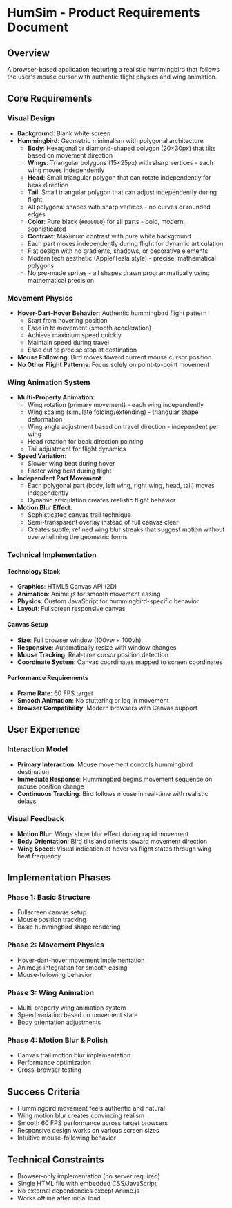 # HumSim - Product Requirements Document

## Overview
A browser-based application featuring a realistic hummingbird that follows the user's mouse cursor with authentic flight physics and wing animation.

## Core Requirements

### Visual Design
- **Background**: Blank white screen
- **Hummingbird**: Geometric minimalism with polygonal architecture
  - **Body**: Hexagonal or diamond-shaped polygon (20×30px) that tilts based on movement direction
  - **Wings**: Triangular polygons (15×25px) with sharp vertices - each wing moves independently
  - **Head**: Small triangular polygon that can rotate independently for beak direction
  - **Tail**: Small triangular polygon that can adjust independently during flight
  - All polygonal shapes with sharp vertices - no curves or rounded edges
  - **Color**: Pure black (`#000000`) for all parts - bold, modern, sophisticated
  - **Contrast**: Maximum contrast with pure white background
  - Each part moves independently during flight for dynamic articulation
  - Flat design with no gradients, shadows, or decorative elements
  - Modern tech aesthetic (Apple/Tesla style) - precise, mathematical polygons
  - No pre-made sprites - all shapes drawn programmatically using mathematical precision

### Movement Physics
- **Hover-Dart-Hover Behavior**: Authentic hummingbird flight pattern
  - Start from hovering position
  - Ease in to movement (smooth acceleration)
  - Achieve maximum speed quickly
  - Maintain speed during travel
  - Ease out to precise stop at destination
- **Mouse Following**: Bird moves toward current mouse cursor position
- **No Other Flight Patterns**: Focus solely on point-to-point movement

### Wing Animation System
- **Multi-Property Animation**:
  - Wing rotation (primary movement) - each wing independently
  - Wing scaling (simulate folding/extending) - triangular shape deformation
  - Wing angle adjustment based on travel direction - independent per wing
  - Head rotation for beak direction pointing
  - Tail adjustment for flight dynamics
- **Speed Variation**:
  - Slower wing beat during hover
  - Faster wing beat during flight
- **Independent Part Movement**:
  - Each polygonal part (body, left wing, right wing, head, tail) moves independently
  - Dynamic articulation creates realistic flight behavior
- **Motion Blur Effect**:
  - Sophisticated canvas trail technique
  - Semi-transparent overlay instead of full canvas clear
  - Creates subtle, refined wing blur streaks that suggest motion without overwhelming the geometric forms

### Technical Implementation

#### Technology Stack
- **Graphics**: HTML5 Canvas API (2D)
- **Animation**: Anime.js for smooth movement easing
- **Physics**: Custom JavaScript for hummingbird-specific behavior
- **Layout**: Fullscreen responsive canvas

#### Canvas Setup
- **Size**: Full browser window (100vw × 100vh)
- **Responsive**: Automatically resize with window changes
- **Mouse Tracking**: Real-time cursor position detection
- **Coordinate System**: Canvas coordinates mapped to screen coordinates

#### Performance Requirements
- **Frame Rate**: 60 FPS target
- **Smooth Animation**: No stuttering or lag in movement
- **Browser Compatibility**: Modern browsers with Canvas support

## User Experience

### Interaction Model
- **Primary Interaction**: Mouse movement controls hummingbird destination
- **Immediate Response**: Hummingbird begins movement sequence on mouse position change
- **Continuous Tracking**: Bird follows mouse in real-time with realistic delays

### Visual Feedback
- **Motion Blur**: Wings show blur effect during rapid movement
- **Body Orientation**: Bird tilts and orients toward movement direction
- **Wing Speed**: Visual indication of hover vs flight states through wing beat frequency

## Implementation Phases

### Phase 1: Basic Structure
- Fullscreen canvas setup
- Mouse position tracking
- Basic hummingbird shape rendering

### Phase 2: Movement Physics
- Hover-dart-hover movement implementation
- Anime.js integration for smooth easing
- Mouse-following behavior

### Phase 3: Wing Animation
- Multi-property wing animation system
- Speed variation based on movement state
- Body orientation adjustments

### Phase 4: Motion Blur & Polish
- Canvas trail motion blur implementation
- Performance optimization
- Cross-browser testing

## Success Criteria
- Hummingbird movement feels authentic and natural
- Wing motion blur creates convincing realism
- Smooth 60 FPS performance across target browsers
- Responsive design works on various screen sizes
- Intuitive mouse-following behavior

## Technical Constraints
- Browser-only implementation (no server required)
- Single HTML file with embedded CSS/JavaScript
- No external dependencies except Anime.js
- Works offline after initial load
